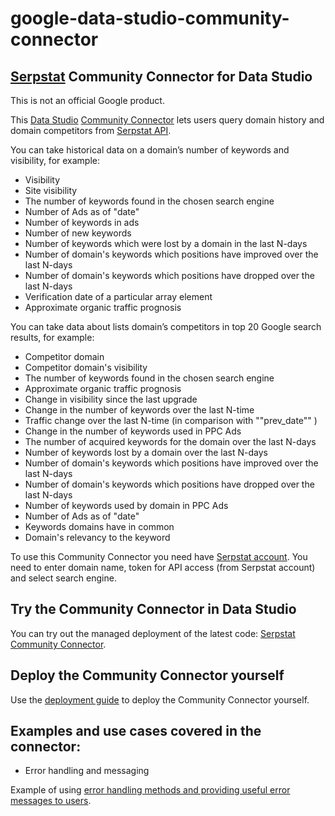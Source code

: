 # google-data-studio-community-connector

## [Serpstat](https://serpstat.com/) Community Connector for Data Studio

This is not an official Google product.

This [Data Studio](https://datastudio.google.com/navigation/reporting) [Community Connector](https://developers.google.com/datastudio/connector/) lets users query domain history and domain competitors from [Serpstat API](https://serpstat.com/api/). 

You can take historical data on a domain’s number of keywords and visibility, for example:
* Visibility
* Site visibility
* The number of keywords found in the chosen search engine
*	Number of Ads as of "date"
*	Number of keywords in ads
* Number of new keywords
* Number of keywords which were lost by a domain in the last N-days
* Number of domain's keywords which positions have improved over the last N-days
* Number of domain's keywords which positions have dropped over the last N-days
* Verification date of a particular array element
* Approximate organic traffic prognosis

You can take data about lists domain’s competitors in top 20 Google search results, for example:
* Competitor domain
* Competitor domain's visibility
* The number of keywords found in the chosen search engine
* Approximate organic traffic prognosis
* Change in visibility since the last upgrade
* Change in the number of keywords over the last N-time
* Traffic change over the last N-time (in comparison with ""prev_date"" )
* Change in the number of keywords used in PPC Ads
* The number of acquired keywords for the domain over the last N-days
* Number of keywords lost by a domain over the last N-days
* Number of domain's keywords which positions have improved over the last N-days
* Number of domain's keywords which positions have dropped over the last N-days
* Number of keywords used by domain in PPC Ads
* Number of Ads as of "date"
*	Keywords domains have in common
* Domain's relevancy to the keyword

To use this Community Connector you need have [Serpstat account](https://serpstat.com/users/profile/).
You need to enter domain name, token for API access (from Serpstat account) and select search engine.

## Try the Community Connector in Data Studio
You can try out the managed deployment of the latest code: [Serpstat Community Connector](https://datastudio.google.com/u/0/datasources/create?connectorId=AKfycbzk-Z0rKHKgKivjJ75iClNSCNwurOx_Htis377EeSEn).

## Deploy the Community Connector yourself
Use the [deployment guide](https://github.com/googledatastudio/community-connectors/blob/master/deploy.md) to deploy the Community Connector yourself.

## Examples and use cases covered in the connector:
* Error handling and messaging

Example of using [error handling methods and providing useful error messages to users](https://developers.google.com/datastudio/connector/error-handling).